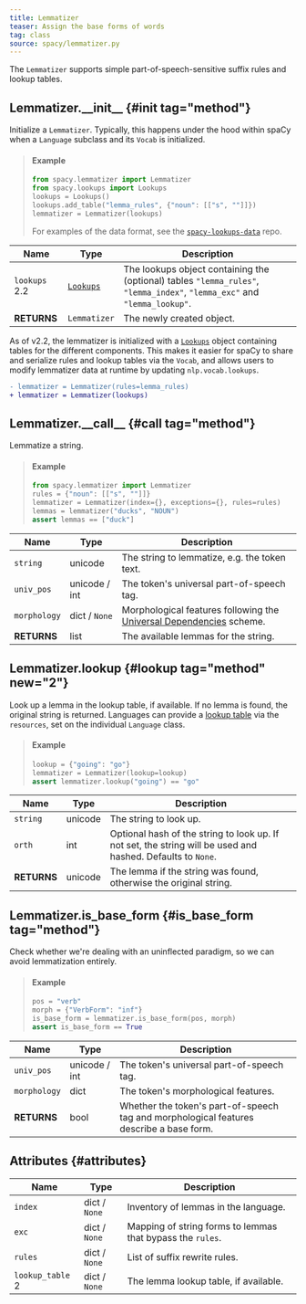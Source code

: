 ```yaml
---
title: Lemmatizer
teaser: Assign the base forms of words
tag: class
source: spacy/lemmatizer.py
---
```


The `Lemmatizer` supports simple part-of-speech-sensitive suffix rules and
lookup tables.

## Lemmatizer.\_\_init\_\_ {#init tag="method"}

Initialize a `Lemmatizer`. Typically, this happens under the hood within spaCy
when a `Language` subclass and its `Vocab` is initialized.

> #### Example
>
> ```python
> from spacy.lemmatizer import Lemmatizer
> from spacy.lookups import Lookups
> lookups = Lookups()
> lookups.add_table("lemma_rules", {"noun": [["s", ""]]})
> lemmatizer = Lemmatizer(lookups)
> ```
>
> For examples of the data format, see the
> [`spacy-lookups-data`](https://github.com/explosion/spacy-lookups-data) repo.

| Name                                   | Type                      | Description                                                                                                               |
| -------------------------------------- | ------------------------- | ------------------------------------------------------------------------------------------------------------------------- |
| `lookups` <Tag variant="new">2.2</Tag> | [`Lookups`](/api/lookups) | The lookups object containing the (optional) tables `"lemma_rules"`, `"lemma_index"`, `"lemma_exc"` and `"lemma_lookup"`. |
| **RETURNS**                            | `Lemmatizer`              | The newly created object.                                                                                                 |

<Infobox title="Deprecation note" variant="danger">

As of v2.2, the lemmatizer is initialized with a [`Lookups`](/api/lookups)
object containing tables for the different components. This makes it easier for
spaCy to share and serialize rules and lookup tables via the `Vocab`, and allows
users to modify lemmatizer data at runtime by updating `nlp.vocab.lookups`.

```diff
- lemmatizer = Lemmatizer(rules=lemma_rules)
+ lemmatizer = Lemmatizer(lookups)
```

</Infobox>

## Lemmatizer.\_\_call\_\_ {#call tag="method"}

Lemmatize a string.

> #### Example
>
> ```python
> from spacy.lemmatizer import Lemmatizer
> rules = {"noun": [["s", ""]]}
> lemmatizer = Lemmatizer(index={}, exceptions={}, rules=rules)
> lemmas = lemmatizer("ducks", "NOUN")
> assert lemmas == ["duck"]
> ```

| Name         | Type          | Description                                                                                              |
| ------------ | ------------- | -------------------------------------------------------------------------------------------------------- |
| `string`     | unicode       | The string to lemmatize, e.g. the token text.                                                            |
| `univ_pos`   | unicode / int | The token's universal part-of-speech tag.                                                                |
| `morphology` | dict / `None` | Morphological features following the [Universal Dependencies](http://universaldependencies.org/) scheme. |
| **RETURNS**  | list          | The available lemmas for the string.                                                                     |

## Lemmatizer.lookup {#lookup tag="method" new="2"}

Look up a lemma in the lookup table, if available. If no lemma is found, the
original string is returned. Languages can provide a
[lookup table](/usage/adding-languages#lemmatizer) via the `resources`, set on
the individual `Language` class.

> #### Example
>
> ```python
> lookup = {"going": "go"}
> lemmatizer = Lemmatizer(lookup=lookup)
> assert lemmatizer.lookup("going") == "go"
> ```

| Name        | Type    | Description                                                                                                 |
| ----------- | ------- | ----------------------------------------------------------------------------------------------------------- |
| `string`    | unicode | The string to look up.                                                                                      |
| `orth`      | int     | Optional hash of the string to look up. If not set, the string will be used and hashed. Defaults to `None`. |
| **RETURNS** | unicode | The lemma if the string was found, otherwise the original string.                                           |

## Lemmatizer.is_base_form {#is_base_form tag="method"}

Check whether we're dealing with an uninflected paradigm, so we can avoid
lemmatization entirely.

> #### Example
>
> ```python
> pos = "verb"
> morph = {"VerbForm": "inf"}
> is_base_form = lemmatizer.is_base_form(pos, morph)
> assert is_base_form == True
> ```

| Name         | Type          | Description                                                                             |
| ------------ | ------------- | --------------------------------------------------------------------------------------- |
| `univ_pos`   | unicode / int | The token's universal part-of-speech tag.                                               |
| `morphology` | dict          | The token's morphological features.                                                     |
| **RETURNS**  | bool          | Whether the token's part-of-speech tag and morphological features describe a base form. |

## Attributes {#attributes}

| Name                                      | Type          | Description                                                |
| ----------------------------------------- | ------------- | ---------------------------------------------------------- |
| `index`                                   | dict / `None` | Inventory of lemmas in the language.                       |
| `exc`                                     | dict / `None` | Mapping of string forms to lemmas that bypass the `rules`. |
| `rules`                                   | dict / `None` | List of suffix rewrite rules.                              |
| `lookup_table` <Tag variant="new">2</Tag> | dict / `None` | The lemma lookup table, if available.                      |
